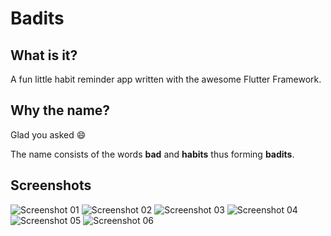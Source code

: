 # Badits

## What is it?
A fun little habit reminder app written with the awesome Flutter Framework.

## Why the name?
Glad you asked :smile:

The name consists of the words **bad** and **habits** thus forming **badits**. 

## Screenshots
![Screenshot 01](./documentation/images/screenshot-01.png)
![Screenshot 02](./documentation/images/screenshot-02.png)
![Screenshot 03](./documentation/images/screenshot-03.png)
![Screenshot 04](./documentation/images/screenshot-04.png)
![Screenshot 05](./documentation/images/screenshot-05.png)
![Screenshot 06](./documentation/images/screenshot-06.png)